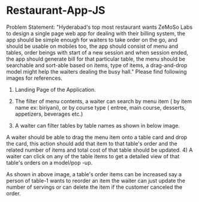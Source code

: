 # Restaurant-App-JS
Problem Statement:
"Hyderabad's top most restaurant wants ZeMoSo Labs to design a single page web app for dealing with their billing system, the app should be simple enough for waiters to take order on the go, and should be usable on mobiles too, the app should consist of menu and tables, order beings with start of a new session and when session ended, the app should generate bill for that particular table, the menu should be searchable and sort-able based on items, type of items, a drag-and-drop model might help the waiters dealing the busy hall."
Please find following images for references.
1) Landing Page of the Application.

2) The filter of menu contents, a waiter can search by menu item ( by item name ex: biriyani), or by course type ( entree, main course, desserts, appetizers, beverages etc.)

3) A waiter can filter tables by table names as shown in below image.

A waiter should be able to drag the menu item onto a table card and drop the card, this action should add that item to that table's order and the related number of items and total cost of that table should be updated.
4) A waiter can click on any of the table items to get a detailed view of that table's orders on a model/pop -up.

As shown in above image, a table's order items can be increased say a person of table-1 wants to reorder an item the waiter can just update the number of servings or can delete the item if the customer canceled the order. 
